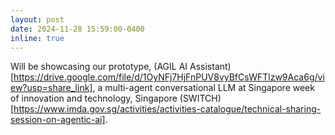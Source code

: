 ```yaml
---
layout: post
date: 2024-11-28 15:59:00-0400
inline: true
---
```


Will be showcasing our prototype, (AGIL AI Assistant)[https://drive.google.com/file/d/1OyNFj7HjFnPUV8vyBfCsWFTlzw9Aca6g/view?usp=share_link], a multi-agent conversational LLM at  Singapore week of innovation and technology, Singapore (SWITCH)[https://www.imda.gov.sg/activities/activities-catalogue/technical-sharing-session-on-agentic-ai].

